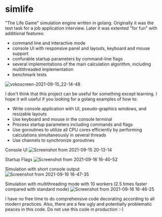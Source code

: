 # simlife
"The Life Game" simulation engine written in golang. Originally it was the test task for a job application interview. Later it was extented "for fun" with additional features: 
 - command line and interactive mode
 - console UI with responsive panel and layouts, keyboard and mouse support
 - confurable startup parameters by command-line flags
 - several implementations of the main calculation algorithm, including multithreaded implementation
 - benchmark tests

![vokoscreen-2021-09-15_22-14-48](https://user-images.githubusercontent.com/41936843/133479356-913399ff-181c-4b74-9a67-8bd9d4e5755a.gif)

I don't think that this project can be useful for something except learning. I hope it will useful if you looking for a golang examples of how to:
 - Write console application with UI, pseudo-graphics windows, and resizable layouts
 - Use keyboard and mouse in the console terminal
 - Process startup parameters including commands and flags
 - Use goroutines to utilize all CPU cores efficiently by performing calculations simultaneously in several threads
 - Use channels to synchronize goroutines

Console UI
![Screenshot from 2021-09-15 20-13-14](https://user-images.githubusercontent.com/41936843/133461802-475c712e-6fb3-4b7b-b560-e9ee344a19bc.png)

Startup Flags
![Screenshot from 2021-09-16 16-40-52](https://user-images.githubusercontent.com/41936843/133605908-f2d4b339-ffad-4d92-a8c7-79a60c1065e0.png)

Simulation with short console output
![Screenshot from 2021-09-16 16-47-35](https://user-images.githubusercontent.com/41936843/133606983-cdf62078-286c-4074-ae22-1aa4c6e0981d.png)

Simulation with multithreading mode with 10 workers (2.5 times faster compared with standard mode)
![Screenshot from 2021-09-16 16-46-25](https://user-images.githubusercontent.com/41936843/133607067-78a65986-16eb-428e-a236-d58d47556926.png)

I have no free time to do comprehensive code decorating according to all modern practices. Also, there are a few ugly and potentially problematic peaces in this code. Do not use this code in production :-)
